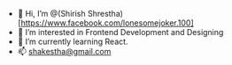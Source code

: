 - 👋 Hi, I’m @(Shirish Shrestha)[https://www.facebook.com/lonesomejoker.100]
- 👀 I’m interested in Frontend Development and Designing
- 🌱 I’m currently learning React. 
- 📫 shakestha@gmail.com

<!---
lonesomejoker/lonesomejoker is a ✨ special ✨ repository because its `README.md` (this file) appears on your GitHub profile.
You can click the Preview link to take a look at your changes.
--->
